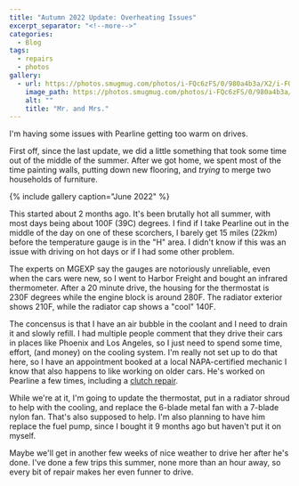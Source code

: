 ```yaml
---
title: "Autumn 2022 Update: Overheating Issues"
excerpt_separator: "<!--more-->"
categories:
  - Blog
tags: 
  - repairs
  - photos
gallery: 
  - url: https://photos.smugmug.com/photos/i-FQc6zFS/0/980a4b3a/X2/i-FQc6zFS-X2.jpg
    image_path: https://photos.smugmug.com/photos/i-FQc6zFS/0/980a4b3a/X2/i-FQc6zFS-X2.jpg
    alt: ""
    title: "Mr. and Mrs."
---
```


I'm having some issues with Pearline getting too warm on drives.

<!--more-->

First off, since the last update, we did a little something that took some time out of the middle of the summer. After we got home, we spent most of the time painting walls, putting down new flooring, and *trying* to merge two households of furniture.

{% include gallery caption="June 2022" %}

This started about 2 months ago. It's been brutally hot all summer, with most days being about 100F (39C) degrees. I find if I take Pearline out in the middle of the day on one of these scorchers, I barely get 15 miles (22km) before the temperature gauge is in the "H" area. I didn't know if this was an issue with driving on hot days or if I had some other problem.

The experts on MGEXP say the gauges are notoriously unreliable, even when the cars were new, so I went to Harbor Freight and bought an infrared thermometer. After a 20 minute drive, the housing for the thermostat is 230F degrees while the engine block is around 280F. The radiator exterior shows 210F, while the radiator cap shows a "cool" 140F.

The concensus is that I have an air bubble in the coolant and I need to drain it and slowly refill. I had multiple people comment that they drive their cars in places like Phoenix and Los Angeles, so I just need to spend some time, effort, (and money) on the cooling system. I'm really not set up to do that here, so I have an appointment booked at a local NAPA-certified mechanic I know that also happens to like working on older cars. He's worked on Pearline a few times, including a [clutch repair](/blog/clutching-at-straws/).

While we're at it, I'm going to update the thermostat, put in a radiator shroud to help with the cooling, and replace the 6-blade metal fan with a 7-blade nylon fan. That's also supposed to help. I'm also planning to have him replace the fuel pump, since I bought it 9 months ago but haven't put it on myself.

Maybe we'll get in another few weeks of nice weather to drive her after he's done. I've done a few trips this summer, none more than an hour away, so every bit of repair makes her even funner to drive.